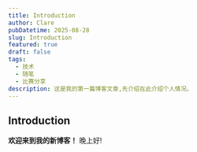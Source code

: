 ```yaml
---
title: Introduction
author: Clare
pubDatetime: 2025-08-28
slug: Introduction
featured: true
draft: false
tags:
  - 技术
  - 随笔
  - 比赛分享
description: 这是我的第一篇博客文章,先介绍在此介绍个人情况。
---
```


## Introduction
**欢迎来到我的新博客！**
晚上好!
